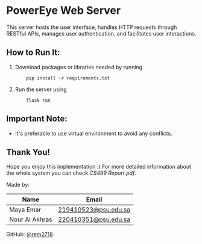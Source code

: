 # PowerEye Web Server
This server hosts the user interface, handles HTTP requests through RESTful APIs, manages user authentication, and facilitates user interactions.

## How to Run It:

1. Download packages or libraries needed by running 
    ```
        pip install -r requirements.txt
    ```

2. Run the server using 
    ```
        flask run
    ```

## Important Note:
- It's preferable to use virtual environment to avoid any conflicts.

## Thank You!
Hope you enjoy this implementation :)
For more detailed information about the whole system you can check _CS499 Report.pdf_.

Made by:

| Name         | Email               |
| ------------ | ------------------- |
| Maya Emar    | 219410523@psu.edu.sa|
| Nour Al Akhras | 220410351@psu.edu.sa|

GitHub: [@rem2718](https://github.com/rem2718)
